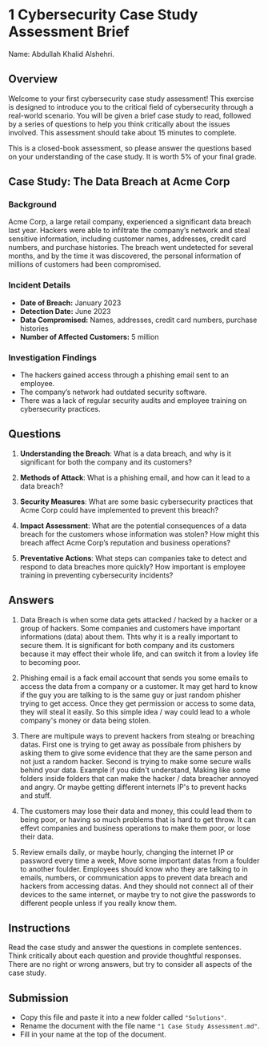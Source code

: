 # 1 Cybersecurity Case Study Assessment Brief

Name: Abdullah Khalid Alshehri.

## Overview

Welcome to your first cybersecurity case study assessment! This exercise is designed to introduce you to the critical field of cybersecurity through a real-world scenario. You will be given a brief case study to read, followed by a series of questions to help you think critically about the issues involved. This assessment should take about 15 minutes to complete.

This is a closed-book assessment, so please answer the questions based on your understanding of the case study. It is worth 5% of your final grade.

## Case Study: The Data Breach at Acme Corp

### Background

Acme Corp, a large retail company, experienced a significant data breach last year. Hackers were able to infiltrate the company’s network and steal sensitive information, including customer names, addresses, credit card numbers, and purchase histories. The breach went undetected for several months, and by the time it was discovered, the personal information of millions of customers had been compromised.

### Incident Details

- **Date of Breach:** January 2023
- **Detection Date:** June 2023
- **Data Compromised:** Names, addresses, credit card numbers, purchase histories
- **Number of Affected Customers:** 5 million

### Investigation Findings

- The hackers gained access through a phishing email sent to an employee.
- The company’s network had outdated security software.
- There was a lack of regular security audits and employee training on cybersecurity practices.

## Questions

1. **Understanding the Breach**: What is a data breach, and why is it significant for both the company and its customers?

2. **Methods of Attack**: What is a phishing email, and how can it lead to a data breach?

3. **Security Measures**: What are some basic cybersecurity practices that Acme Corp could have implemented to prevent this breach?

4. **Impact Assessment**: What are the potential consequences of a data breach for the customers whose information was stolen? How might this breach affect Acme Corp’s reputation and business operations?

5. **Preventative Actions**: What steps can companies take to detect and respond to data breaches more quickly? How important is employee training in preventing cybersecurity incidents?

## Answers

1. Data Breach is when some data gets attacked / hacked by a hacker or a group of hackers. Some companies and customers have important informations (data) about them. Thts why it is a really important to secure them. It is significant for both company and its customers because it may effect their whole life, and can switch it from a lovley life to becoming poor. 

2. Phishing email is a fack email account that sends you some emails to access the data from a company or a customer. It may get hard to know if the guy you are talking to is the same guy or just random phisher trying to get access. Once they get permission or access to some data, they will steal it easily. So this simple idea / way could lead to a whole company's money or data being stolen.

3. There are multipule ways to prevent hackers from stealng or breaching datas. First one is trying to get away as possibale from phishers by asking them to give some evidence that they are the same person and not just a random hacker. Second is trying to make some secure walls behind your data. Example if you didn't understand, Making like some folders inside folders that can make the hacker / data breacher annoyed and angry. Or maybe getting different internets IP's to prevent hacks and stuff. 

4. The customers may lose their data and money, this could lead them to being poor, or having so much problems that is hard to get throw. It can effevt companies and business operations to make them poor, or lose their data.

5. Review emails daily, or maybe hourly, changing the internet IP or password every time a week, Move some important datas from a foulder to another foulder. Employees should know who they are talking to in emails, numbers, or communication apps to prevent data breach and hackers from accessing datas. And they should not connect all of their devices to the same internet, or maybe try to not give the passwords to different people unless if you really know them.

## Instructions

Read the case study and answer the questions in complete sentences.
Think critically about each question and provide thoughtful responses.
There are no right or wrong answers, but try to consider all aspects of the case study.

## Submission

- Copy this file and paste it into a new folder called `"Solutions"`.
- Rename the document with the file name `"1 Case Study Assessment.md"`.
- Fill in your name at the top of the document.
